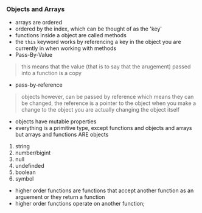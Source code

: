 ### Objects and Arrays 
- arrays are ordered
- ordered by the index, which can be thought of as the 'key'
- functions inside a object are called methods
- the ```this``` keyword works by referencing a key in the object you are currently in when working with methods
- Pass-By-Value
> this means that the value (that is to say that the arugement) passed into a function is a copy
- pass-by-reference 
> objects however, can be passed by reference which means they can be changed, the reference is a pointer to the object
> when you make a change to the object you are actually changing the object itself
- objects have mutable properties
- everything is a primitive type, except functions and objects and arrays but arrays and functions ARE objects
1. string
2. number/bigint
3. null
4. undefinded 
5. boolean
6. symbol

- higher order functions are functions that accept another function as an arguement or they return a function
- higher order functions operate on another function;

